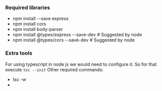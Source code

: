 ### Required libraries
- npm install --save express
- npm install cors
- npm install body-parser
- npm install @types/express --save-dev # Suggested by node
- npm install @types/cors --save-dev # Suggested by node


### Extra tools
For using typescript in node js we would need to configure it. So for that execute `tsc --init`
Other required commands:
- tsc -w
- 